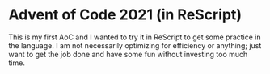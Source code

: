 # Advent of Code 2021 (in ReScript)

This is my first AoC and I wanted to try it in ReScript to get some practice in the language. I am not necessarily optimizing for efficiency or anything; just want to get the job done and have some fun without investing too much time.
